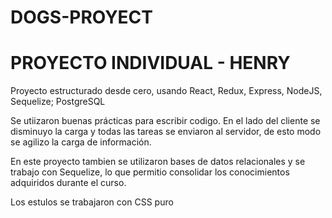 # DOGS-PROYECT
<h1>PROYECTO INDIVIDUAL - HENRY</h1>
<p>Proyecto estructurado desde cero, usando React, Redux, Express, NodeJS, Sequelize; PostgreSQL</p>
<p>Se utiizaron buenas prácticas para escribir codigo. En el lado del cliente se disminuyo la carga y todas las tareas se enviaron al servidor, de esto modo se agilizo la carga de información.</p>
<p>En este proyecto tambien se utilizaron bases de datos relacionales y se trabajo con Sequelize, lo que permitio consolidar los conocimientos adquiridos durante el curso.</p>
<p>Los estulos se trabajaron con CSS puro</p>


